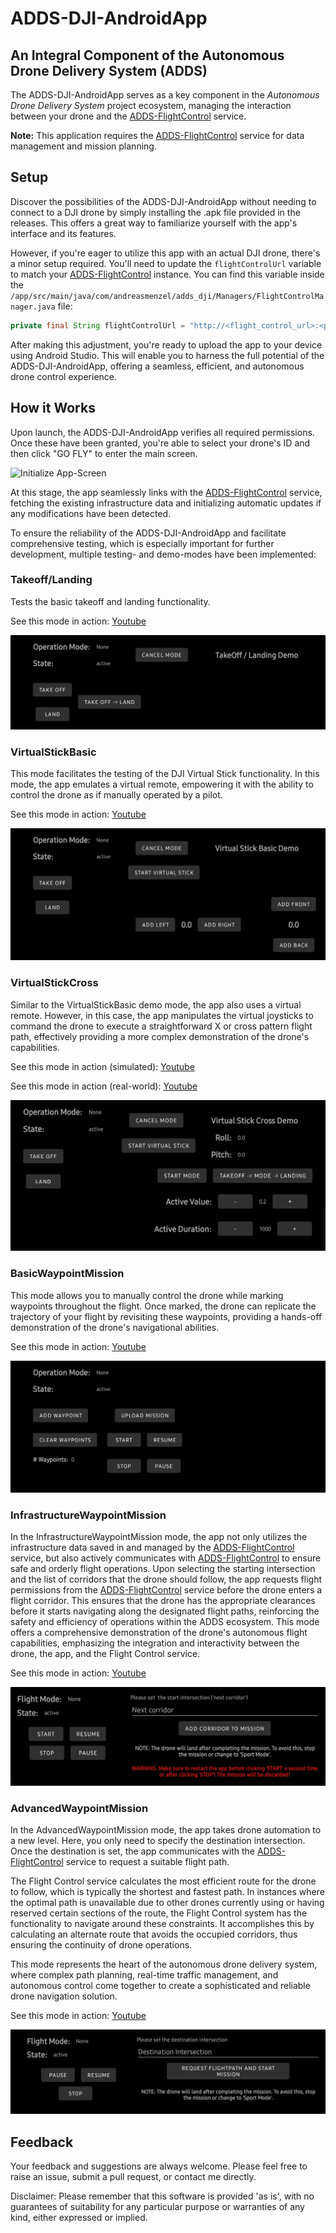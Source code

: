 # ADDS-DJI-AndroidApp

## An Integral Component of the Autonomous Drone Delivery System (ADDS)

The ADDS-DJI-AndroidApp serves as a key component in the
*Autonomous Drone Delivery System* project ecosystem, managing the
interaction between your drone and the
[ADDS-FlightControl](https://github.com/Andreas-Menzel/ADDS-FlightControl)
service.

**Note:** This application requires the
[ADDS-FlightControl](https://github.com/Andreas-Menzel/ADDS-FlightControl)
service for data management and mission planning.

## Setup

Discover the possibilities of the ADDS-DJI-AndroidApp without needing to connect
to a DJI drone by simply installing the .apk file provided in the releases. This
offers a great way to familiarize yourself with the app's interface and its
features.

However, if you're eager to utilize this app with an actual DJI drone, there's a
minor setup required. You'll need to update the `flightControlUrl` variable to
match your [ADDS-FlightControl](https://github.com/Andreas-Menzel/ADDS-FlightControl)
instance. You can find this variable inside the
`/app/src/main/java/com/andreasmenzel/adds_dji/Managers/FlightControlManager.java`
file:

```java
private final String flightControlUrl = "http://<flight_control_url>:<port>/";
```

After making this adjustment, you're ready to upload the app to your device
using Android Studio. This will enable you to harness the full potential of the
ADDS-DJI-AndroidApp, offering a seamless, efficient, and autonomous drone
control experience.

## How it Works

Upon launch, the ADDS-DJI-AndroidApp verifies all required permissions. Once
these have been granted, you're able to select your drone's ID and then click
"GO FLY" to enter the main screen.

![Initialize App-Screen](images/initialize_app)

At this stage, the app seamlessly links with the
[ADDS-FlightControl](https://github.com/Andreas-Menzel/ADDS-FlightControl)
service, fetching the existing infrastructure data and initializing automatic
updates if any modifications have been detected.

To ensure the reliability of the ADDS-DJI-AndroidApp and facilitate
comprehensive testing, which is especially important for further development,
multiple testing- and demo-modes have been implemented:

### Takeoff/Landing

Tests the basic takeoff and landing functionality.

See this mode in action: [Youtube](https://youtu.be/yjyHMoYgwBY)

![Takeoff/LandingDemo-Screen](images/takeoff_landing_demo.jpg)

### VirtualStickBasic

This mode facilitates the testing of the DJI Virtual Stick functionality. In
this mode, the app emulates a virtual remote, empowering it with the ability to
control the drone as if manually operated by a pilot.

See this mode in action: [Youtube](https://youtu.be/9rUtqEKblUw)

![VirtualStickBasicDemo-Screen](images/virtual_stick_basic_demo.jpg)

### VirtualStickCross

Similar to the VirtualStickBasic demo mode, the app also uses a virtual remote.
However, in this case, the app manipulates the virtual joysticks to command the
drone to execute a straightforward X or cross pattern flight path, effectively
providing a more complex demonstration of the drone's capabilities.

See this mode in action (simulated): [Youtube](https://youtu.be/-yoLSRGguAg)

See this mode in action (real-world): [Youtube](https://youtu.be/61h0QPKzlvw)

![VirtualStickCrossDemo-Screen](images/virtual_stick_cross_demo.jpg)

### BasicWaypointMission

This mode allows you to manually control the drone while marking waypoints
throughout the flight. Once marked, the drone can replicate the trajectory of
your flight by revisiting these waypoints, providing a hands-off demonstration
of the drone's navigational abilities.

See this mode in action: [Youtube](https://youtu.be/g_tqQO5sinE)

![BasicWaypointMissionDemo-Screen](images/basic_waypoint_mission_demo.jpg)

### InfrastructureWaypointMission

In the InfrastructureWaypointMission mode, the app not only utilizes the
infrastructure data saved in and managed by the
[ADDS-FlightControl](https://github.com/Andreas-Menzel/ADDS-FlightControl)
service, but also actively communicates with
[ADDS-FlightControl](https://github.com/Andreas-Menzel/ADDS-FlightControl) to
ensure safe and orderly flight operations. Upon selecting the starting
intersection and the list of corridors that the drone should follow, the app
requests flight permissions from the
[ADDS-FlightControl](https://github.com/Andreas-Menzel/ADDS-FlightControl)
service before the drone enters a flight corridor. This ensures that the drone
has the appropriate clearances before it starts navigating along the designated
flight paths, reinforcing the safety and efficiency of operations within the
ADDS ecosystem. This mode offers a comprehensive demonstration of the drone's
autonomous flight capabilities, emphasizing the integration and interactivity
between the drone, the app, and the Flight Control service.

See this mode in action: [Youtube](https://youtu.be/0oiUxM2VdOI)

![InfrastructureWaypointMissionDemo-Screen](images/infrastructure_waypoint_mission_demo.jpg)

### AdvancedWaypointMission

In the AdvancedWaypointMission mode, the app takes drone automation to a new
level. Here, you only need to specify the destination intersection. Once the
destination is set, the app communicates with the
[ADDS-FlightControl](https://github.com/Andreas-Menzel/ADDS-FlightControl)
service to request a suitable flight path.

The Flight Control service calculates the most efficient route for the drone to
follow, which is typically the shortest and fastest path. In instances where the
optimal path is unavailable due to other drones currently using or having
reserved certain sections of the route, the Flight Control system has the
functionality to navigate around these constraints. It accomplishes this by
calculating an alternate route that avoids the occupied corridors, thus ensuring
the continuity of drone operations.

This mode represents the heart of the autonomous drone delivery system, where
complex path planning, real-time traffic management, and autonomous control come
together to create a sophisticated and reliable drone navigation solution.

See this mode in action: [Youtube](https://youtu.be/OemlvOYHL6Q)

![AdvancedWaypointMissionDemo-Screen](images/advanced_waypoint_mission_demo.jpg)

## Feedback

Your feedback and suggestions are always welcome. Please feel free to raise an
issue, submit a pull request, or contact me directly.

Disclaimer: Please remember that this software is provided 'as is', with no
guarantees of suitability for any particular purpose or warranties of any kind,
either expressed or implied.
